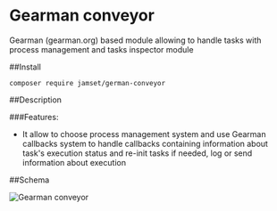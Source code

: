 # Gearman conveyor
Gearman (gearman.org) based module allowing to handle tasks with process management and tasks inspector module

##Install

`composer require jamset/german-conveyor`

##Description

###Features:

- It allow to choose process management system and use Gearman callbacks system to handle callbacks containing information
about task's execution status and re-init tasks if needed, log or send information about execution
 
##Schema

![Gearman conveyor](https://github.com/jamset/gearman-conveyor/raw/master/images/gearman-conveyor.jpg)
